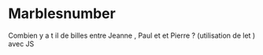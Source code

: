 # Marblesnumber
Combien y a t il de billes entre Jeanne , Paul et et Pierre ? (utilisation de let ) avec JS

